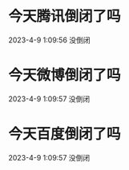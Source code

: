 # 今天腾讯倒闭了吗

2023-4-9 1:09:56 没倒闭

# 今天微博倒闭了吗

2023-4-9 1:09:57 没倒闭

# 今天百度倒闭了吗

2023-4-9 1:09:57 没倒闭

